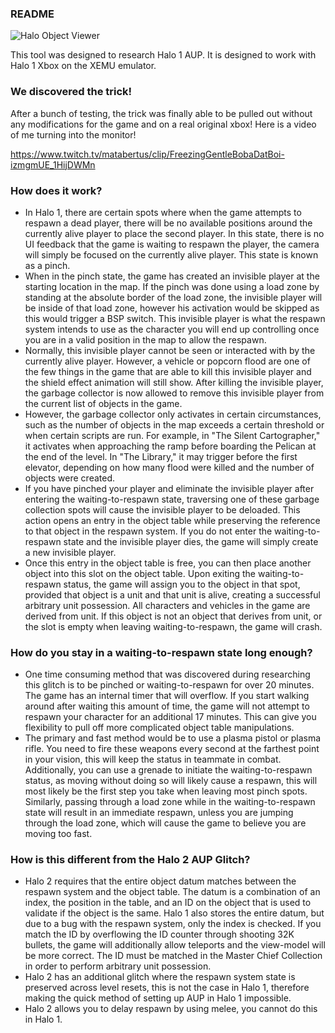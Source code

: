 ### README

![Halo Object Viewer](https://github.com/lbfs/objectviewer/blob/main/screenshot.jpg?raw=true)

This tool was designed to research Halo 1 AUP. It is designed to work with Halo 1 Xbox on the XEMU emulator.

### We discovered the trick!

After a bunch of testing, the trick was finally able to be pulled out without any modifications for the game and on a real original xbox! Here is a video of me turning into the monitor!

https://www.twitch.tv/matabertus/clip/FreezingGentleBobaDatBoi-izmgmUE_1HijDWMn


### How does it work?

- In Halo 1, there are certain spots where when the game attempts to respawn a dead player, there will be no available positions around the currently alive player to place the second player. In this state, there is no UI feedback that the game is waiting to respawn the player, the camera will simply be focused on the currently alive player. This state is known as a pinch.
- When in the pinch state, the game has created an invisible player at the starting location in the map. If the pinch was done using a load zone by standing at the absolute border of the load zone, the invisible player will be inside of that load zone, however his activation would be skipped as this would trigger a BSP switch. This invisible player is what the respawn system intends to use as the character you will end up controlling once you are in a valid position in the map to allow the respawn.
- Normally, this invisible player cannot be seen or interacted with by the currently alive player. However, a vehicle or popcorn flood are one of the few things in the game that are able to kill this invisible player and the shield effect animation will still show. After killing the invisible player, the garbage collector is now allowed to remove this invisible player from the current list of objects in the game.  
- However, the garbage collector only activates in certain circumstances, such as the number of objects in the map exceeds a certain threshold or when certain scripts are run. For example, in "The Silent Cartographer," it activates when approaching the ramp before boarding the Pelican at the end of the level. In "The Library," it may trigger before the first elevator, depending on how many flood were killed and the number of objects were created. 
- If you have pinched your player and eliminate the invisible player after entering the waiting-to-respawn state, traversing one of these garbage collection spots will cause the invisible player to be deloaded. This action opens an entry in the object table while preserving the reference to that object in the respawn system. If you do not enter the waiting-to-respawn state and the invisible player dies, the game will simply create a new invisible player. 
- Once this entry in the object table is free, you can then place another object into this slot on the object table. Upon exiting the waiting-to-respawn status, the game will assign you to the object in that spot, provided that object is a unit and that unit is alive, creating a successful arbitrary unit possession. All characters and vehicles in the game are derived from unit. If this object is not an object that derives from unit, or the slot is empty when leaving waiting-to-respawn, the game will crash. 

### How do you stay in a waiting-to-respawn state long enough?
- One time consuming method that was discovered during researching this glitch is to be pinched or waiting-to-respawn for over 20 minutes. The game has an internal timer that will overflow. If you start walking around after waiting this amount of time, the game will not attempt to respawn your character for an additional 17 minutes. This can give you flexibility to pull off more complicated object table manipulations.  
- The primary and fast method would be to use a plasma pistol or plasma rifle. You need to fire these weapons every second at the farthest point in your vision, this will keep the status in teammate in combat. Additionally, you can use a grenade to initiate the waiting-to-respawn status, as moving without doing so will likely cause a respawn, this will most likely be the first step you take when leaving most pinch spots. Similarly, passing through a load zone while in the waiting-to-respawn state will result in an immediate respawn, unless you are jumping through the load zone, which will cause the game to believe you are moving too fast. 

### How is this different from the Halo 2 AUP Glitch?

- Halo 2 requires that the entire object datum matches between the respawn system and the object table. The datum is a combination of an index, the position in the table, and an ID on the object that is used to validate if the object is the same. Halo 1 also stores the entire datum, but due to a bug with the respawn system, only the index is checked. If you match the ID by overflowing the ID counter through shooting 32K bullets, the game will additionally allow teleports and the view-model will be more correct. The ID must be matched in the Master Chief Collection in order to perform arbitrary unit possession. 
- Halo 2 has an additional glitch where the respawn system state is preserved across level resets, this is not the case in Halo 1, therefore making the quick method of setting up AUP in Halo 1 impossible. 
- Halo 2 allows you to delay respawn by using melee, you cannot do this in Halo 1.
